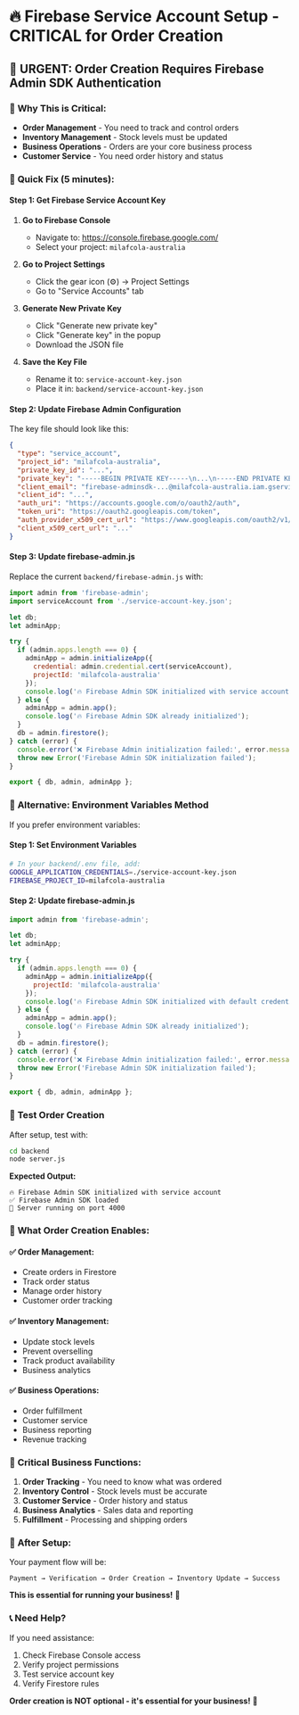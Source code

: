 # 🔥 Firebase Service Account Setup - CRITICAL for Order Creation

## 🚨 **URGENT: Order Creation Requires Firebase Admin SDK Authentication**

### 🎯 **Why This is Critical:**
- **Order Management** - You need to track and control orders
- **Inventory Management** - Stock levels must be updated
- **Business Operations** - Orders are your core business process
- **Customer Service** - You need order history and status

### 🔧 **Quick Fix (5 minutes):**

#### **Step 1: Get Firebase Service Account Key**

1. **Go to Firebase Console**
   - Navigate to: https://console.firebase.google.com/
   - Select your project: `milafcola-australia`

2. **Go to Project Settings**
   - Click the gear icon (⚙️) → Project Settings
   - Go to "Service Accounts" tab

3. **Generate New Private Key**
   - Click "Generate new private key"
   - Click "Generate key" in the popup
   - Download the JSON file

4. **Save the Key File**
   - Rename it to: `service-account-key.json`
   - Place it in: `backend/service-account-key.json`

#### **Step 2: Update Firebase Admin Configuration**

The key file should look like this:
```json
{
  "type": "service_account",
  "project_id": "milafcola-australia",
  "private_key_id": "...",
  "private_key": "-----BEGIN PRIVATE KEY-----\n...\n-----END PRIVATE KEY-----\n",
  "client_email": "firebase-adminsdk-...@milafcola-australia.iam.gserviceaccount.com",
  "client_id": "...",
  "auth_uri": "https://accounts.google.com/o/oauth2/auth",
  "token_uri": "https://oauth2.googleapis.com/token",
  "auth_provider_x509_cert_url": "https://www.googleapis.com/oauth2/v1/certs",
  "client_x509_cert_url": "..."
}
```

#### **Step 3: Update firebase-admin.js**

Replace the current `backend/firebase-admin.js` with:

```javascript
import admin from 'firebase-admin';
import serviceAccount from './service-account-key.json';

let db;
let adminApp;

try {
  if (admin.apps.length === 0) {
    adminApp = admin.initializeApp({
      credential: admin.credential.cert(serviceAccount),
      projectId: 'milafcola-australia'
    });
    console.log('🔥 Firebase Admin SDK initialized with service account');
  } else {
    adminApp = admin.app();
    console.log('🔥 Firebase Admin SDK already initialized');
  }
  db = admin.firestore();
} catch (error) {
  console.error('❌ Firebase Admin initialization failed:', error.message);
  throw new Error('Firebase Admin SDK initialization failed');
}

export { db, admin, adminApp };
```

### 🚀 **Alternative: Environment Variables Method**

If you prefer environment variables:

#### **Step 1: Set Environment Variables**
```bash
# In your backend/.env file, add:
GOOGLE_APPLICATION_CREDENTIALS=./service-account-key.json
FIREBASE_PROJECT_ID=milafcola-australia
```

#### **Step 2: Update firebase-admin.js**
```javascript
import admin from 'firebase-admin';

let db;
let adminApp;

try {
  if (admin.apps.length === 0) {
    adminApp = admin.initializeApp({
      projectId: 'milafcola-australia'
    });
    console.log('🔥 Firebase Admin SDK initialized with default credentials');
  } else {
    adminApp = admin.app();
    console.log('🔥 Firebase Admin SDK already initialized');
  }
  db = admin.firestore();
} catch (error) {
  console.error('❌ Firebase Admin initialization failed:', error.message);
  throw new Error('Firebase Admin SDK initialization failed');
}

export { db, admin, adminApp };
```

### 🧪 **Test Order Creation**

After setup, test with:

```bash
cd backend
node server.js
```

**Expected Output:**
```
🔥 Firebase Admin SDK initialized with service account
✅ Firebase Admin SDK loaded
🚀 Server running on port 4000
```

### 🎯 **What Order Creation Enables:**

#### **✅ Order Management:**
- Create orders in Firestore
- Track order status
- Manage order history
- Customer order tracking

#### **✅ Inventory Management:**
- Update stock levels
- Prevent overselling
- Track product availability
- Business analytics

#### **✅ Business Operations:**
- Order fulfillment
- Customer service
- Business reporting
- Revenue tracking

### 🚨 **Critical Business Functions:**

1. **Order Tracking** - You need to know what was ordered
2. **Inventory Control** - Stock levels must be accurate
3. **Customer Service** - Order history and status
4. **Business Analytics** - Sales data and reporting
5. **Fulfillment** - Processing and shipping orders

### 🎉 **After Setup:**

Your payment flow will be:
```
Payment → Verification → Order Creation → Inventory Update → Success
```

**This is essential for running your business!** 🚀

### 📞 **Need Help?**

If you need assistance:
1. Check Firebase Console access
2. Verify project permissions
3. Test service account key
4. Verify Firestore rules

**Order creation is NOT optional - it's essential for your business!** 🎯
